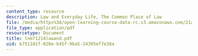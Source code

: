 ```yaml
---
content_type: resource
description: Law and Everyday Life, The Common Place of Law
file: /media/https%3A/open-learning-course-data-rc.s3.amazonaws.com/21a-219-law-and-society-spring-2003/b751182f020eb45f9ba524395ef7e36a_lnm71214lawand.pdf
file_type: application/pdf
resourcetype: Document
title: lnm71214lawand.pdf
uid: b751182f-020e-b45f-9ba5-24395ef7e36a
---
```

